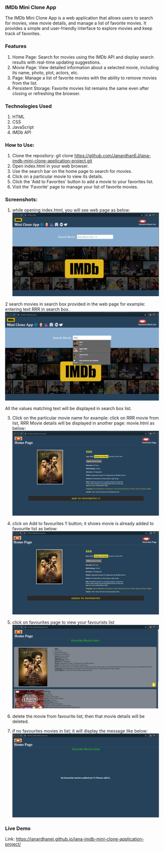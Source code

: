 ### **IMDb Mini Clone App**

The IMDb Mini Clone App is a web application that allows users to search for movies, view movie details, and manage a list of favorite movies. It provides a simple and user-friendly interface to explore movies and keep track of favorites.

### **Features**

1. Home Page: Search for movies using the IMDb API and display search results with real-time updating suggestions.
2. Movie Page: View detailed information about a selected movie, including its name, photo, plot, actors, etc.
3. Page: Manage a list of favorite movies with the ability to remove movies from the list.
4. Persistent Storage: Favorite movies list remains the same even after closing or refreshing the browser.

### **Technologies Used**

1. HTML
2. CSS
3. JavaScript
4. IMDb API

### **How to Use:**

1. Clone the repository: git clone https://github.com/JanardhanEJ/jana-imdb-mini-clone-application-project.git
2. Open index.html in your web browser.
3. Use the search bar on the home page to search for movies.
4. Click on a particular movie to view its details.
5. Click the 'Add to Favorites' button to add a movie to your favorites list.
6. Visit the 'Favorite' page to manage your list of favorite movies.

### **Screenshots:**

1. while opening index.html, you will see web page as below:
   ![alt text](image.png)

2 search movies in search box provided in the web page
for example: entering text RRR in search box.
![alt text](image1.png)

All the values matching text will be displayed in search box list.

3. Click on the particular movie name
   for example: click on RRR movie from list, RRR Movie details will be displayed in another page: movie.html as below:
   ![alt text](image2.png)

4. click on Add to favourites !! button; it shows movie is already added to favourite list as below:
   ![alt text](image3.png)

5. click on favourites page to view your favourists list
   ![alt text](image4.png)

6. delete the movie from favourite list; then that movie details will be deleted.
7. if no favourites movies in list; it will display the message like below:
   ![alt text](image5.png)

### **Live Demo**
Link: https://janardhanej.github.io/jana-imdb-mini-clone-application-project/

